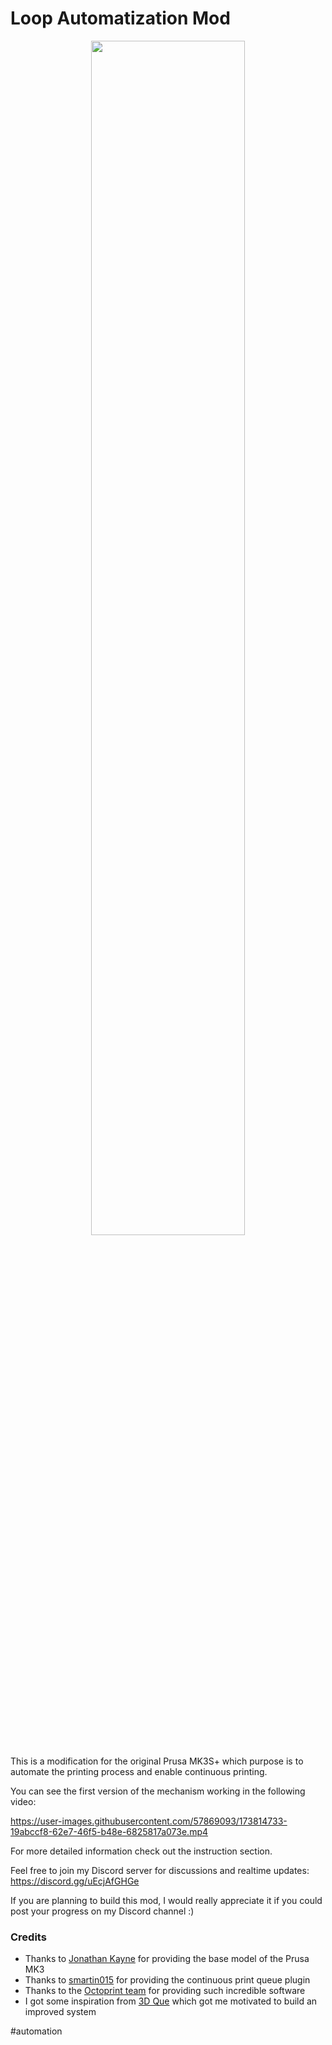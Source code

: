# Loop Automatization Mod

<p align="center">
	<img src="https://github.com/Pierro55/Loop/blob/main/Images/Loop.jpg" width=70% height=70%>
</p>

This is a modification for the original Prusa MK3S+ which purpose is to automate the printing process and enable continuous printing. 

You can see the first version of the mechanism working in the following video:



https://user-images.githubusercontent.com/57869093/173814733-19abccf8-62e7-46f5-b48e-6825817a073e.mp4

For more detailed information check out the instruction section.


Feel free to join my Discord server for discussions and realtime updates: https://discord.gg/uEcjAfGHGe

If you are planning to build this mod, I would really appreciate it if you could post your progress on my Discord channel :)

### Credits
- Thanks to [Jonathan Kayne](https://grabcad.com/library/prusa-i3-mk3-solidworks-1) for providing the base model of the Prusa MK3
- Thanks to [smartin015](https://plugins.octoprint.org/plugins/continuousprint/) for providing the continuous print queue plugin
- Thanks to the [Octoprint team](https://octoprint.org/download/) for providing such incredible software
- I got some inspiration from [3D Que](https://www.3dque.com/) which got me motivated to build an improved system


#automation
